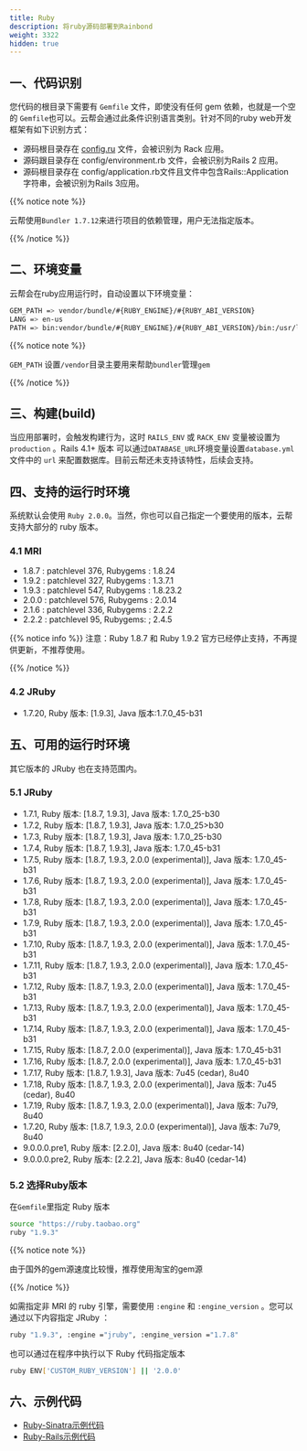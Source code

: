```yaml
---
title: Ruby
description: 将ruby源码部署到Rainbond
weight: 3322
hidden: true
---
```


## 一、代码识别

您代码的根目录下需要有 `Gemfile` 文件，即使没有任何 gem 依赖，也就是一个空的 `Gemfile`也可以。云帮会通过此条件识别语言类别。针对不同的ruby web开发框架有如下识别方式：

- 源码根目录存在 [config.ru](http://config.ru/) 文件，会被识别为 Rack 应用。
- 源码跟目录存在 config/environment.rb 文件，会被识别为Rails 2 应用。
- 源码根目录存在 config/application.rb文件且文件中包含Rails::Application 字符串，会被识别为Rails 3应用。

{{% notice note %}}

云帮使用`Bundler 1.7.12`来进行项目的依赖管理，用户无法指定版本。

{{% /notice %}}

## 二、环境变量

云帮会在ruby应用运行时，自动设置以下环境变量：

```bash
GEM_PATH => vendor/bundle/#{RUBY_ENGINE}/#{RUBY_ABI_VERSION}
LANG => en-us
PATH => bin:vendor/bundle/#{RUBY_ENGINE}/#{RUBY_ABI_VERSION}/bin:/usr/local/bin:/usr/bin:/bin
```

{{% notice note %}}

`GEM_PATH` 设置`/vendor`目录主要用来帮助`bundler`管理`gem`

{{% /notice %}}

## 三、构建(build)

当应用部署时，会触发构建行为，这时 `RAILS_ENV` 或 `RACK_ENV` 变量被设置为 `production` 。Rails 4.1+ 版本 可以通过`DATABASE_URL`环境变量设置`database.yml`文件中的 `url` 来配置数据库。目前云帮还未支持该特性，后续会支持。

## 四、支持的运行时环境

系统默认会使用 `Ruby 2.0.0`。当然，你也可以自己指定一个要使用的版本，云帮支持大部分的 ruby 版本。

### 4.1 MRI

- 1.8.7 : patchlevel 376, Rubygems : 1.8.24
- 1.9.2 : patchlevel 327, Rubygems : 1.3.7.1
- 1.9.3 : patchlevel 547, Rubygems : 1.8.23.2
- 2.0.0 : patchlevel 576, Rubygems : 2.0.14
- 2.1.6 : patchlevel 336, Rubygems : 2.2.2
- 2.2.2 : patchlevel 95, Rubygems: ; 2.4.5

{{% notice info %}}
  注意：Ruby 1.8.7 和 Ruby 1.9.2 官方已经停止支持，不再提供更新，不推荐使用。

{{% /notice %}}

### 4.2 JRuby

- 1.7.20, Ruby 版本: [1.9.3], Java 版本:1.7.0_45-b31

## 五、可用的运行时环境

其它版本的 JRuby 也在支持范围内。

### 5.1 JRuby

- 1.7.1, Ruby 版本: [1.8.7, 1.9.3], Java 版本: 1.7.0_25-b30
- 1.7.2, Ruby 版本: [1.8.7, 1.9.3], Java 版本: 1.7.0_25>b30
- 1.7.3, Ruby 版本: [1.8.7, 1.9.3], Java 版本: 1.7.0_25-b30
- 1.7.4, Ruby 版本: [1.8.7, 1.9.3], Java 版本: 1.7.0_45-b31
- 1.7.5, Ruby 版本: [1.8.7, 1.9.3, 2.0.0 (experimental)], Java 版本: 1.7.0_45-b31
- 1.7.6, Ruby 版本: [1.8.7, 1.9.3, 2.0.0 (experimental)], Java 版本: 1.7.0_45-b31
- 1.7.8, Ruby 版本: [1.8.7, 1.9.3, 2.0.0 (experimental)], Java 版本: 1.7.0_45-b31
- 1.7.9, Ruby 版本: [1.8.7, 1.9.3, 2.0.0 (experimental)], Java 版本: 1.7.0_45-b31
- 1.7.10, Ruby 版本: [1.8.7, 1.9.3, 2.0.0 (experimental)], Java 版本: 1.7.0_45-b31
- 1.7.11, Ruby 版本: [1.8.7, 1.9.3, 2.0.0 (experimental)], Java 版本: 1.7.0_45-b31
- 1.7.12, Ruby 版本: [1.8.7, 1.9.3, 2.0.0 (experimental)], Java 版本: 1.7.0_45-b31
- 1.7.13, Ruby 版本: [1.8.7, 1.9.3, 2.0.0 (experimental)], Java 版本: 1.7.0_45-b31
- 1.7.14, Ruby 版本: [1.8.7, 1.9.3, 2.0.0 (experimental)], Java 版本: 1.7.0_45-b31
- 1.7.15, Ruby 版本: [1.8.7, 2.0.0 (experimental)], Java 版本: 1.7.0_45-b31
- 1.7.16, Ruby 版本: [1.8.7, 2.0.0 (experimental)], Java 版本: 1.7.0_45-b31
- 1.7.17, Ruby 版本: [1.8.7, 1.9.3], Java 版本: 7u45 (cedar), 8u40
- 1.7.18, Ruby 版本: [1.8.7, 1.9.3, 2.0.0 (experimental)], Java 版本: 7u45 (cedar), 8u40
- 1.7.19, Ruby 版本: [1.8.7, 1.9.3, 2.0.0 (experimental)], Java 版本: 7u79, 8u40
- 1.7.20, Ruby 版本: [1.8.7, 1.9.3, 2.0.0 (experimental)], Java 版本: 7u79, 8u40
- 9.0.0.0.pre1, Ruby 版本: [2.2.0], Java 版本: 8u40 (cedar-14)
- 9.0.0.0.pre2, Ruby 版本: [2.2.2], Java 版本: 8u40 (cedar-14)

### 5.2 选择Ruby版本

在`Gemfile`里指定 Ruby 版本



```bash
source "https://ruby.taobao.org" 
ruby "1.9.3"
```

{{% notice note %}}

由于国外的gem源速度比较慢，推荐使用淘宝的gem源

{{% /notice %}}

如需指定非 MRI 的 ruby 引擎，需要使用 `:engine` 和 `:engine_version` 。您可以通过以下内容指定 JRuby ：



```bash
ruby "1.9.3", :engine ="jruby", :engine_version ="1.7.8"
```

也可以通过在程序中执行以下 Ruby 代码指定版本

```bash
ruby ENV['CUSTOM_RUBY_VERSION'] || '2.0.0'
```

## 六、示例代码

- [Ruby-Sinatra示例代码](https://github.com/goodrain/ruby-sinatra-demo.git)
- [Ruby-Rails示例代码](https://github.com/goodrain/ruby-rails-demo.git)
